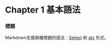 # Chapter 1 基本語法

### 標題
Markdown支援兩種標題的語法：[Setext](https://docutils.sourceforge.io/mirror/setext.html) 和 [atx](http://www.aaronsw.com/2002/atx/) 形式。
